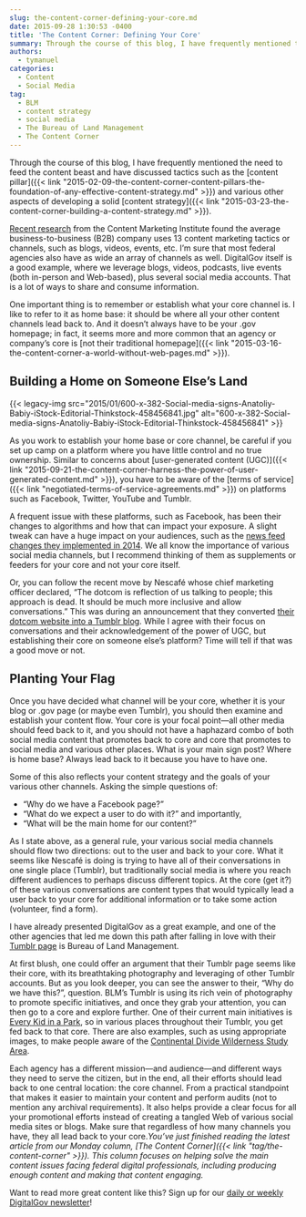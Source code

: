 ```yaml
---
slug: the-content-corner-defining-your-core.md
date: 2015-09-28 1:30:53 -0400
title: 'The Content Corner: Defining Your Core'
summary: Through the course of this blog, I have frequently mentioned the need to feed the content beast and have discussed tactics such as the content pillar and various other aspects of developing a solid content strategy. Recent research from the Content Marketing Institute found the average business-to-business (B2B) company uses 13 content marketing tactics or
authors:
  - tymanuel
categories:
  - Content
  - Social Media
tag:
  - BLM
  - content strategy
  - social media
  - The Bureau of Land Management
  - The Content Corner
---
```


Through the course of this blog, I have frequently mentioned the need to feed the content beast and have discussed tactics such as the [content pillar]({{< link "2015-02-09-the-content-corner-content-pillars-the-foundation-of-any-effective-content-strategy.md" >}}) and various other aspects of developing a solid [content strategy]({{< link "2015-03-23-the-content-corner-building-a-content-strategy.md" >}}).

[Recent research](http://contentmarketinginstitute.com/2015/09/simple-content-marketing-model/) from the Content Marketing Institute found the average business-to-business (B2B) company uses 13 content marketing tactics or channels, such as blogs, videos, events, etc. I&#8217;m sure that most federal agencies also have as wide an array of channels as well. DigitalGov itself is a good example, where we leverage blogs, videos, podcasts, live events (both in-person and Web-based), plus several social media accounts. That is a lot of ways to share and consume information.

One important thing is to remember or establish what your core channel is. I like to refer to it as home base: it should be where all your other content channels lead back to. And it doesn&#8217;t always have to be your .gov homepage; in fact, it seems more and more common that an agency or company&#8217;s core is [not their traditional homepage]({{< link "2015-03-16-the-content-corner-a-world-without-web-pages.md" >}}).

## Building a Home on Someone Else&#8217;s Land

{{< legacy-img src="2015/01/600-x-382-Social-media-signs-Anatoliy-Babiy-iStock-Editorial-Thinkstock-458456841.jpg" alt="600-x-382-Social-media-signs-Anatoliy-Babiy-iStock-Editorial-Thinkstock-458456841" >}}

As you work to establish your home base or core channel, be careful if you set up camp on a platform where you have little control and no true ownership. Similar to concerns about [user-generated content (UGC)]({{< link "2015-09-21-the-content-corner-harness-the-power-of-user-generated-content.md" >}}), you have to be aware of the [terms of service]({{< link "negotiated-terms-of-service-agreements.md" >}}) on platforms such as Facebook, Twitter, YouTube and Tumblr.

A frequent issue with these platforms, such as Facebook, has been their changes to algorithms and how that can impact your exposure. A slight tweak can have a huge impact on your audiences, such as the [news feed changes they implemented in 2014](http://mashable.com/2014/04/16/news-feed-changes). We all know the importance of various social media channels, but I recommend thinking of them as supplements or feeders for your core and not your core itself.

Or, you can follow the recent move by Nescafé whose chief marketing officer declared, &#8220;The dotcom is reflection of us talking to people; this approach is dead. It should be much more inclusive and allow conversations.&#8221; This was during an announcement that they converted [their dotcom website into a Tumblr blog](http://www.theverge.com/2015/9/15/9329287/nescafe-tumblr-brand-website). While I agree with their focus on conversations and their acknowledgement of the power of UGC, but establishing their core on someone else&#8217;s platform? Time will tell if that was a good move or not.

## Planting Your Flag

Once you have decided what channel will be your core, whether it is your blog or .gov page (or maybe even Tumblr), you should then examine and establish your content flow. Your core is your focal point—all other media should feed back to it, and you should not have a haphazard combo of both social media content that promotes back to core and core that promotes to social media and various other places. What is your main sign post? Where is home base? Always lead back to it because you have to have one.

Some of this also reflects your content strategy and the goals of your various other channels. Asking the simple questions of:

  * &#8220;Why do we have a Facebook page?&#8221;
  * &#8220;What do we expect a user to do with it?&#8221; and importantly,
  * &#8220;What will be the main home for our content?&#8221;

As I state above, as a general rule, your various social media channels should flow two directions: out to the user and back to your core. What it seems like Nescafé is doing is trying to have all of their conversations in one single place (Tumblr), but traditionally social media is where you reach different audiences to perhaps discuss different topics. At the core (get it?) of these various conversations are content types that would typically lead a user back to your core for additional information or to take some action (volunteer, find a form).

I have already presented DigitalGov as a great example, and one of the other agencies that led me down this path after falling in love with their [Tumblr page](http://mypubliclands.tumblr.com/) is Bureau of Land Management.

At first blush, one could offer an argument that their Tumblr page seems like their core, with its breathtaking photography and leveraging of other Tumblr accounts. But as you look deeper, you can see the answer to their, &#8220;Why do we have this?&#8221;, question. BLM&#8217;s Tumblr is using its rich vein of photography to promote specific initiatives, and once they grab your attention, you can then go to a core and explore further. One of their current main initiatives is [Every Kid in a Park](https://www.everykidinapark.gov/), so in various places throughout their Tumblr, you get fed back to that core. There are also examples, such as using appropriate images, to make people aware of the [Continental Divide Wilderness Study Area](http://www.blm.gov/nm/st/en/prog/blm_special_areas/wilderness_and_wsas/wilderness_study_areas/wilderness_study_areas/Continental_Divide_WSA.html).

Each agency has a different mission—and audience—and different ways they need to serve the citizen, but in the end, all their efforts should lead back to one central location: the core channel. From a practical standpoint that makes it easier to maintain your content and perform audits (not to mention any archival requirements). It also helps provide a clear focus for all your promotional efforts instead of creating a tangled Web of various social media sites or blogs. Make sure that regardless of how many channels you have, they all lead back to your core._You’ve just finished reading the latest article from our Monday column, [The Content Corner]({{< link "tag/the-content-corner" >}}). This column focuses on helping solve the main content issues facing federal digital professionals, including producing enough content and making that content engaging._

Want to read more great content like this? Sign up for our [daily or weekly DigitalGov newsletter](https://public.govdelivery.com/accounts/USHOWTO/subscriber/new)!